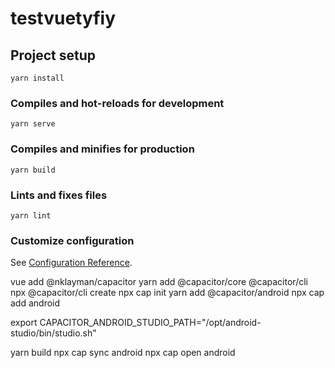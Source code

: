 # testvuetyfiy

## Project setup

```
yarn install
```

### Compiles and hot-reloads for development

```
yarn serve
```

### Compiles and minifies for production

```
yarn build
```

### Lints and fixes files

```
yarn lint
```

### Customize configuration

See [Configuration Reference](https://cli.vuejs.org/config/).

vue add @nklayman/capacitor
yarn add @capacitor/core @capacitor/cli
npx @capacitor/cli create
npx cap init
yarn add @capacitor/android
npx cap add android




export CAPACITOR_ANDROID_STUDIO_PATH="/opt/android-studio/bin/studio.sh"

yarn build
npx cap sync android
npx cap open android

